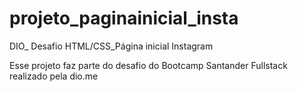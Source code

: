 # projeto_paginainicial_insta
DIO_ Desafio HTML/CSS_Página inicial Instagram

Esse projeto faz parte do desafio do Bootcamp Santander Fullstack realizado pela dio.me
